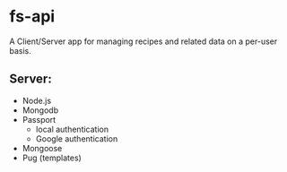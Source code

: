 # fs-api

A Client/Server app for managing recipes and related data on a per-user basis.

## Server:

- Node.js
- Mongodb
- Passport
    - local authentication
    - Google authentication
- Mongoose
- Pug (templates)
